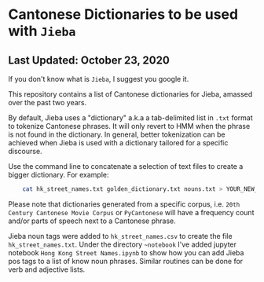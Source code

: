 # Cantonese Dictionaries to be used with `Jieba` 

Last Updated: October 23, 2020
---

If you don't know what is `Jieba`, I suggest you google it.

This repository contains a list of Cantonese dictionaries for Jieba,
amassed over the past two years.

By default, Jieba uses a "dictionary" a.k.a a tab-delimited list in `.txt`
format to tokenize Cantonese phrases.  It will only revert to HMM when the 
phrase is not found in the dictionary. In general, better tokenization can be
achieved when Jieba is used with a dictionary tailored for a specific discourse.

Use the command line to concatenate a selection of text files to create a bigger
dictionary.  For example:

```bash
	cat hk_street_names.txt golden_dictionary.txt nouns.txt > YOUR_NEW_FILENAME.txt
```

Please note that dictionaries generated from a specific corpus, i.e. 
`20th Century Cantonese Movie Corpus` or `PyCantonese` will have a frequency
count and/or parts of speech next to a Cantonese phrase.

Jieba noun tags were added to `hk_street_names.csv` to create the file 
`hk_street_names.txt`.  Under the directory `~notebook`
I've added jupyter notebook `Hong Kong Street Names.ipynb` to show 
how you can add Jieba pos tags to a list of know noun phrases.  Similar
routines can be done for verb and adjective lists.
